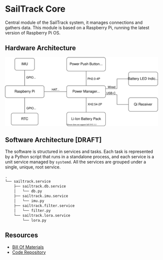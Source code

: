 # SailTrack Core
Central module of the SailTrack system, it manages connections and gathers data. This module is based on a Raspberry Pi, running the latest version of Raspberry Pi OS.

## Hardware Architecture
<p align="center">
  <img src="block-diagram.svg"/>
</p>

## Software Architecture [DRAFT]
The software is structured in services and tasks. Each task is represented by a Python script that runs in a standalone process, and each service is a unit service managed by `systemd`. All the services are grouped under a single, unique, root service.
```
.
└── sailtrack.service
    ├── sailtrack.db.service
    │   └── db.py
    ├── sailtrack.imu.service
    │   └── imu.py
    ├── sailtrack.filter.service
    │   └── filter.py
    └── sailtrack.lora.service
        └── lora.py
```

## Resources
* [Bill Of Materials](BOM.csv)
* [Code Repository](https://github.com/metis-vela-unipd/sailtrack-core)
